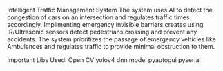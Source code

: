 Intelligent Traffic Management System
The system uses AI to detect the congestion of cars on an intersection and regulates traffic times accordingly.
Implimenting emergency invisible barriers creates using IR/Ultrasonic sensors detect pedestrians crossing and prevent any accidents.
The system prioritizes the passage of emergency vehicles like Ambulances and regulates traffic to provide minimal obstruction to them.

Important Libs Used: 
Open CV 
yolov4 dnn model
pyautogui
pyserial 

